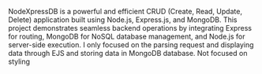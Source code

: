 NodeXpressDB is a powerful and efficient CRUD (Create, Read, Update, Delete) application built using Node.js, Express.js, and MongoDB. This project demonstrates seamless backend operations by integrating Express for routing, MongoDB for NoSQL database management, and Node.js for server-side execution. 
I only focused on the parsing request and displaying data through EJS and storing data in MongoDB database.
Not focused on styling
